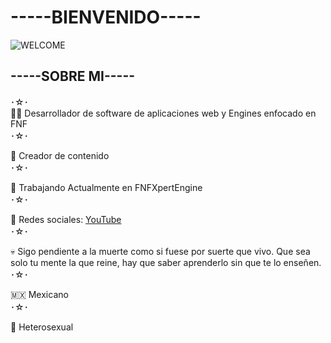 # -----BIENVENIDO-----
![WELCOME](https://github.com/user-attachments/assets/11d384c5-94cc-4350-9732-53d421a6a62d)

## -----SOBRE MI-----

･☆･  
👨‍💻 Desarrollador de software de aplicaciones web y Engines enfocado en FNF  
･☆･  

🎨 Creador de contenido  
･☆･  

🚀 Trabajando Actualmente en FNFXpertEngine  
･☆･  

🔗 Redes sociales: [YouTube](https://www.youtube.com/@ImBritex)  
･☆･  

💀 Sigo pendiente a la muerte como si fuese por suerte que vivo. Que sea solo tu mente la que reine, hay que saber aprenderlo sin que te lo enseñen.  
･☆･  

🇲🇽 Mexicano  
･☆･  

🌈 Heterosexual
